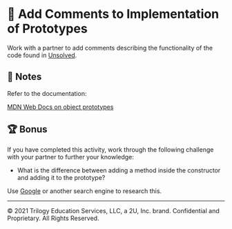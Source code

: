 # 📐 Add Comments to Implementation of Prototypes

Work with a partner to add comments describing the functionality of the code found in [Unsolved](./Unsolved/index.js).

## 📝 Notes

Refer to the documentation: 

[MDN Web Docs on object prototypes](https://developer.mozilla.org/en-US/docs/Learn/JavaScript/Objects/Object_prototypes)

## 🏆 Bonus

If you have completed this activity, work through the following challenge with your partner to further your knowledge:

* What is the difference between adding a method inside the constructor and adding it to the prototype?

Use [Google](https://www.google.com) or another search engine to research this.

---

© 2021 Trilogy Education Services, LLC, a 2U, Inc. brand. Confidential and Proprietary. All Rights Reserved.